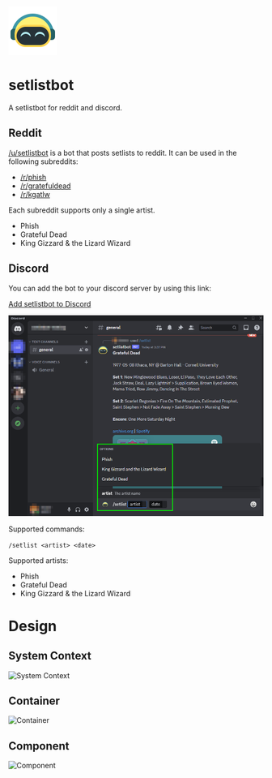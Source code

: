 ![icon](/docs/icon.png)

# setlistbot

A setlistbot for reddit and discord.

## Reddit

[/u/setlistbot](https://reddit.com/user/setlistbot) is a bot that posts setlists to reddit. It can be used in the following subreddits:

- [/r/phish](https://reddit.com/r/phish)
- [/r/gratefuldead](https://reddit.com/r/gratefuldead)
- [/r/kgatlw](https://reddit.com/r/kgatlw)

Each subreddit supports only a single artist.

- Phish
- Grateful Dead
- King Gizzard & the Lizard Wizard

## Discord

You can add the bot to your discord server by using this link:

[Add setlistbot to Discord](https://discord.com/api/oauth2/authorize?client_id=1091917839209869413&permissions=2048&scope=bot)

![discord](/docs/discord-example.png)

Supported commands:

`/setlist <artist> <date>`

Supported artists:

- Phish
- Grateful Dead
- King Gizzard & the Lizard Wizard

# Design

## System Context

![System Context](http://www.plantuml.com/plantuml/proxy?cache=no&src=https://raw.githubusercontent.com/cjbanna/setlistbot/main/docs/setlistbot-c1-system-context.puml)

## Container

![Container](http://www.plantuml.com/plantuml/proxy?cache=no&src=https://raw.githubusercontent.com/cjbanna/setlistbot/main/docs/setlistbot-c2-container.puml)

## Component

![Component](http://www.plantuml.com/plantuml/proxy?cache=no&src=https://raw.githubusercontent.com/cjbanna/setlistbot/main/docs/setlistbot-c3-component.puml)
